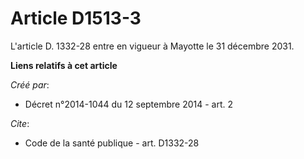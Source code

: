 # Article D1513-3

L'article D. 1332-28 entre en vigueur à Mayotte le 31 décembre 2031.

**Liens relatifs à cet article**

_Créé par_:

  - Décret n°2014-1044 du 12 septembre 2014 - art. 2

_Cite_:

  - Code de la santé publique - art. D1332-28
